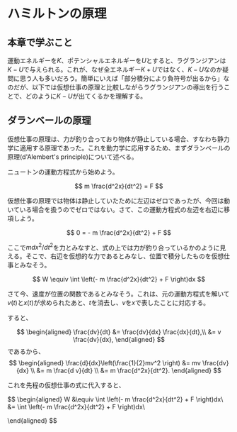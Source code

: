 # ハミルトンの原理

## 本章で学ぶこと

運動エネルギーを$K$、ポテンシャルエネルギーを$U$とすると、ラグランジアンは$K-U$で与えられる。これが、なぜ全エネルギー$K+U$ではなく、$K-U$なのか疑問に思う人も多いだろう。簡単にいえば「部分積分により負符号が出るから」なのだが、以下では仮想仕事の原理と比較しながらラグランジアンの導出を行うことで、どのように$K-U$が出てくるかを理解する。

## ダランベールの原理

仮想仕事の原理は、力が釣り合っており物体が静止している場合、すなわち静力学に適用する原理であった。これを動力学に応用するため、まずダランベールの原理(d'Alembert's principle)について述べる。

ニュートンの運動方程式から始めよう。

$$
m \frac{d^2x}{dt^2} = F
$$

仮想仕事の原理では物体は静止していたために左辺はゼロであったが、今回は動いている場合を扱うのでゼロではない。さて、この運動方程式の左辺を右辺に移項しよう。

$$
0 = - m \frac{d^2x}{dt^2} + F
$$

ここで$m dx^2/dt^2$を力とみなすと、式の上では力が釣り合っているかのように見える。そこで、右辺を仮想的な力であるとみなし、位置で積分したものを仮想仕事とみなそう。

$$
W \equiv \int \left(- m \frac{d^2x}{dt^2} + F \right)dx
$$

さて今、速度が位置の関数であるとみなそう。これは、元の運動方程式を解いて$v(t)$と$x(t)$が求められたあと、$t$を消去し、$v$を$x$で表したことに対応する。

すると、

$$
\begin{aligned}
\frac{dv}{dt} &= \frac{dv}{dx} \frac{dx}{dt},\\
&= v \frac{dv}{dx},
\end{aligned}
$$
であるから、
$$
\begin{aligned}
\frac{d}{dx}\left(\frac{1}{2}mv^2 \right)
&= mv \frac{dv}{dx} \\
&= m \frac{d v}{dt} \\
&= m \frac{d^2x}{dt^2}.
\end{aligned}
$$

これを先程の仮想仕事の式に代入すると、

$$
\begin{aligned}
W &\equiv \int \left(- m \frac{d^2x}{dt^2} + F \right)dx\\
&= \int \left(- m \frac{d^2x}{dt^2} + F \right)dx\\

\end{aligned}
$$
